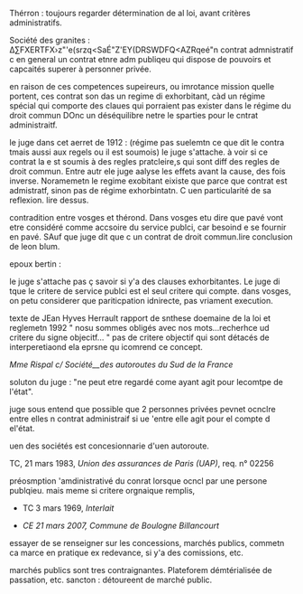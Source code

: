 Thérron :
toujours regarder détermination de al loi, avant critères administratifs.

Société des granites :
	∆∑FXERTFX›z"'e(srzq<SaÉ"Z'EY(DRSWDFQ<AZRqeé"n contrat admnistratif c en general un contrat etnre adm publiqeu qui dispose de pouvoirs et capcaités superer à personner privée. 

en raison de ces competences supeireurs, ou imrotance mission quelle portent, ces contrat son das un regime di exhorbitant, càd un régime spécial qui comporte des claues qui porraient pas exister dans le régime du droit commun DOnc un déséquilibre netre le sparties pour le cntrat administraitf.

le juge dans cet aerret de 1912 : (régime pas suelemtn ce que dit le contra tmais aussi aux regels ou il est soumois) le juge s'attache. à voir si ce contrat la e st soumis à des regles pratcleire,s qui sont diff des regles de droit commun. Entre autr ele juge aalyse les effets avant la cause, des fois inverse. Noramemetn le regime exobitant eixiste que parce que contrat est admistratf, sinon pas de régime exhorbintatn. C uen particularité de sa reflexion. lire dessus.

contradition entre vosges et thérond. Dans vosges etu dire que pavé vont etre considéré comme accsoire du service publci, car besoind e se fournir en pavé. SAuf que juge dit que c un contrat de droit commun.lire conclusion de leon blum.

epoux bertin : 

le juge s'attache pas ç savoir si y'a des clauses exhorbitantes. Le juge di tque le critere de service publci est el seul critere qui compte. dans vosges, on petu considerer que pariticpation idnirecte, pas vriament execution.  

texte de JEan Hyves Herrault rapport de snthese doemaine de la loi et reglemetn 1992 " nosu sommes obligés avec nos mots...recherhce ud critere du signe objecitf... " pas de critere objectif qui sont détacés de interperetiaond ela eprsne qu icomrend ce concept.

_Mme Rispal c/ Société__des autoroutes du Sud de la France_

soluton du juge : "ne peut etre regardé come ayant agit pour lecomtpe de l'état".

juge sous entend que possible que 2 personnes privées pevnet ocnclre entre elles n contrat administraif si ue 'entre elle agit pour el compte d el'état.

uen des sociétés est concesionnarie d'uen autoroute. 

TC, 21 mars 1983, _Union des assurances de Paris (UAP)_, req. n° 02256

préosmption 'amdinistrativé du conrat lorsque ocncl par une persone publqieu. mais meme si critere orgnaique remplis, 

- TC 3 mars 1969, _Interlait_

- _CE 21 mars 2007, Commune de Boulogne Billancourt_

essayer de se renseigner sur les concessions, marchés publics, commetn ca marce en pratique ex redevance, si y'a des comissions, etc.

marchés publics sont tres contraignantes. Plateforem démtérialisée de passation, etc.  sancton : détoureent de marché public.
